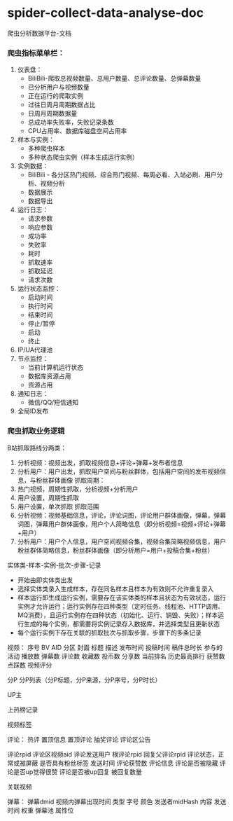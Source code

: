 # spider-collect-data-analyse-doc
爬虫分析数据平台-文档

### 爬虫指标菜单栏：
1. 仪表盘：
	- BiliBili-爬取总视频数量、总用户数量、总评论数量、总弹幕数量
	- 已分析用户与视频数量
	- 正在运行的爬取实例
	- 过往日周月周期数据占比
	- 日周月周期数据量
	- 总成功率失败率，失败记录条数
	- CPU占用率、数据库磁盘空间占用率
2. 样本与实例：
	- 多种爬虫样本
	- 多种状态爬虫实例（样本生成运行实例）
3. 实例数据：
	- BiliBili - 各分区热门视频、综合热门视频、每周必看、入站必刷、用户分析、视频分析
	- 数据展示
	- 数据导出
4. 运行日志：
	- 请求参数
	- 响应参数
	- 成功率
	- 失败率
	- 耗时
	- 抓取速率
	- 抓取延迟
	- 请求次数
5. 运行状态监控：
	- 启动时间
	- 执行时间
	- 结束时间
	- 停止/暂停
	- 启动
	- 终止
6. IP/UA代理池
7. 节点监控：
	- 当前计算机运行状态
	- 数据库资源占用
	- 资源占用
8. 通知日志：
	- 微信/QQ/短信通知
9. 全局ID发布

### 爬虫抓取业务逻辑
B站抓取路线分两类：
1. 分析视频：视频出发，抓取视频信息+评论+弹幕+发布者信息
2. 分析用户：用户出发，抓取用户空间与粉丝群体，包括用户空间的发布视频信息，与粉丝群体画像
抓取周期：
1. 热门视频，周期性抓取，分析视频+分析用户
2. 用户设置，周期性抓取
3. 用户设置，单次抓取
抓取范围
1. 分析视频：视频基础信息，评论，评论词图，评论用户群体画像，弹幕，弹幕词图，弹幕用户群体画像，用户个人简略信息（即分析视频=视频+评论+弹幕+用户）
2. 分析用户：用户个人信息，用户空间视频合集，视频合集简略视频信息，用户粉丝群体简略信息，粉丝群体画像（即分析用户=用户+投稿合集+粉丝）

实体类-样本-实例-批次-步骤-记录
- 开始由即实体类出发
- 选择实体类录入生成样本，存在同名样本且样本为有效则不允许重复录入
- 样本运行即生成运行实例，需要存在该实体类的样本且状态为有效状态，运行实例才允许运行；运行实例存在四种类型（定时任务、线程池、HTTP调用、MQ消费），且运行实例存在四种状态（初始化、运行、销毁、失败）；样本运行生成的每个实例，都需要将实例记录存入数据库，并选择类型且更新状态
- 每个运行实例下存在关联的抓取批次与抓取步骤，步骤下的多条记录

视频：
序号
BV
AID
分区
封面
标题
描述
发布时间
投稿时间
稿件总时长
参与的活动
播放数
弹幕数
评论数
收藏数
投币数
分享数
当前排名
历史最高排行
获赞数
点踩数
视频评分

分P
分P列表（分P标题，分P来源，分P序号，分P时长）

UP主

上热榜记录

视频标签

评论：
热评
置顶信息
置顶评论
抽奖评论
评论区公告

评论rpid
评论区视频aid
评论发送用户
根评论rpid
回复父评论rpid
评论状态，正常或被屏蔽
是否具有粉丝标签
发送时间
评论获赞数
评论信息
评论是否被隐藏
评论是否up觉得很赞
评论是否被up回复
被回复数量


关联视频


弹幕：
弹幕dmid 
视频内弹幕出现时间
类型
字号
颜色
发送者midHash
内容
发送时间
权重
弹幕池
属性位